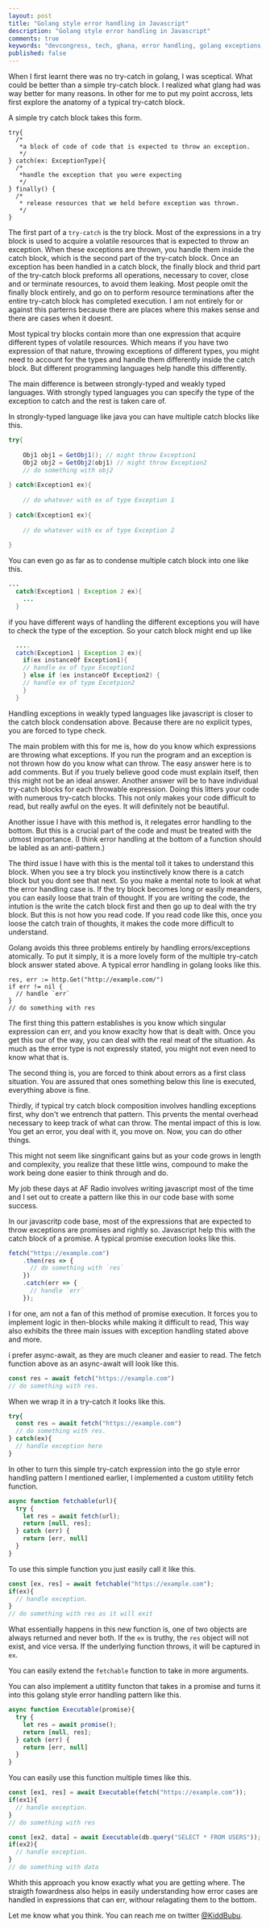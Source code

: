 ```yaml
---
layout: post
title: "Golang style error handling in Javascript"
description: "Golang style error handling in Javascript"
comments: true
keywords: "devcongress, tech, ghana, error handling, golang exceptions, javascript, tech"
published: false
---
```


When I first learnt there was no  try-catch in golang, I was sceptical. What could be better than a simple try-catch block. I realized what glang had was way better for many reasons. In other for me to put my point  accross, lets first explore the anatomy of a typical try-catch block. 

A simple try catch block takes this form. 

```
try{
  /*
   *a block of code of code that is expected to throw an exception. 
   */
} catch(ex: ExceptionType){
  /*
   *handle the exception that you were expecting
   */
} finally() {
  /*
   * release resources that we held before exception was thrown. 
   */
}
```



The first part of a `try-catch` is the try block. Most of the expressions in a try block is used to acquire a volatile resources that is expected to throw an exception. When these exceptions are thrown, you handle them inside the catch block, which is the second part of the try-catch block. Once an exception has been handled in a catch block, the finally block and thrid part of the try-catch block preforms all operations, necessary to cover, close and or terminate resources, to avoid them leaking. Most people omit the finally block entirely, and go on to perform resource terminations after the entire try-catch block has completed execution. I am not entirely for or against this parterns because there are places where this makes sense and there are cases when it doesnt.

Most typical try blocks contain more than one expression that acquire different types of volatile resources. Which means if you have two expression of that nature, throwing exceptions of different types, you might need to account for the types and handle them differently inside the catch block. But different programming languages help handle this differently. 

The main difference is between strongly-typed and weakly typed languages. With strongly typed languages you can specify the type of the exception to catch and the rest is taken care of. 

In strongly-typed language like java you can have multiple catch blocks like this. 

```java
try{
  
    Obj1 obj1 = GetObj1(); // might throw Exception1
    Obj2 obj2 = GetObj2(obj1) // might throw Exception2
    // do something with obj2
      
} catch(Exception1 ex){
  
    // do whatever with ex of type Exception 1
  
} catch(Exception1 ex){
  
    // do whatever with ex of type Exception 2
  
}
```

You can even go as far as to condense multiple catch block into one like this. 

```java
...
  catch(Exception1 | Exception 2 ex){
    ...
  }
```

if you have different ways of handling the different exceptions you will have to check the type of the exception. So your catch block might end up like

```java
  ....
  catch(Exception1 | Exception 2 ex){
    if(ex instanceOf Exception1){
    // handle ex of type Exception1
    } else if (ex instanceOf Exception2) {
    // handle ex of type Excetpion2
    }
  }
```

Handling exceptions in weakly typed languages like javascript is closer to the catch block condensation above. Because there are no explicit types, you are forced to type check. 

The main problem with this for me is, how do you know which expressions are throwing what exceptions. If you run the program and an exception is not thrown how do you know what can throw.  The easy answer here is to add comments. But if you truely believe good code must explain itself, then this might not be an ideal answer. Another answer will be to have individual try-catch blocks for each throwable expression. Doing this litters your code with numerous try-catch blocks. This not only makes your code difficult to read, but really awful on the eyes. It will definitely not be beautiful. 

Another issue I have with this method is, it relegates error handling to the bottom. But this is a crucial part of the code and must be treated with the utmost importance. (I think error handling at the bottom of a function should be labled as an anti-pattern.)

The third issue I have with this is the mental toll it takes to understand this block. When you see a try block you instinctively know there is a catch block but you dont see that next. So you make a mental note to look at what the error handling case is. If the try block becomes long or easily meanders, you can easily loose that train of thought. If you are writing the code, the intution is the write the catch block first and then go up to deal with the try block. But this is not how you read code. If you read code like this, once you loose the catch train of thoughts, it makes the code more difficult to understand. 

Golang avoids this three problems entirely by handling errors/exceptions atomically. To put it simply, it is a more lovely form of the multiple try-catch block answer stated above. A typical error handling in golang looks like this. 

```golang
res, err := http.Get("http://example.com/")
if err != nil {
  // handle `err`
}
// do something with res
```

The first thing this pattern establishes is you know which singular expression can err, and you know exaclty how that is dealt with. Once you get this our of the way, you can deal with the real meat of the situation. As much as the error type is not expressly stated, you might not even need to know what that is. 

The second thing is, you are forced to think about errors as a first class situation. You are assured that ones something below this line is executed, everything above is fine. 

Thirdly, if typical try catch block composition involves handling exceptions first, why don't we entrench that pattern. This prvents the mental overhead necessary to keep track of what can throw. The mental impact of this is low. You get an error, you deal with it, you move on. Now, you can do other things. 

This might not seem like singnificant gains but as your code grows in length and complexity, you realize that these little wins, compound to make the work being done easier to think through and do.



My job these days at AF Radio involves writing javascript most of the time and I set out to create a pattern like this in our code base with some success. 

In our javascritp code base, most of the expressions that are expected to throw exceptions are promises and rightly so. Javascript help this with the catch block of a promise. A typical promise execution looks like this. 

```javascript
fetch("https://example.com")
    .then(res => {
      // do something with `res`
    })
    .catch(err => {
      // handle `err`
    });
```

I for one, am not a fan of this method of promise execution. It forces you to implement logic in then-blocks while making it difficult to read, This way also exhibits the three main issues with exception handling stated above and more. 

i prefer async-await, as they are much cleaner and easier to read. The fetch function above as an async-await will look like this. 

```javascript
const res = await fetch("https://example.com")
// do something with res.
```

When we wrap it in a try-catch it looks like this. 

```javascript
try{
  const res = await fetch("https://example.com")
  // do something with res.
} catch(ex){
  // handle exception here
}
```

In other to turn this simple try-catch expression into the go style error handling pattern I mentioned earlier,  I implemented a custom utitility fetch function. 

```javascript
async function fetchable(url){
  try {
    let res = await fetch(url);
    return [null, res];
  } catch (err) {
    return [err, null]
  }
}
```

To use this simple function you just easily call it like this.

```javascript
const [ex, res] = await fetchable("https://example.com");
if(ex){
  // handle exception.
}
// do something with res as it will exit
```

What essentially happens in this new function is, one of two objects are always returned and never both. If the `ex` is truthy, the `res` object will not exist, and vice versa. If the underlying function throws, it will be captured in `ex`. 

You can easily extend the `fetchable` function to take in more arguments. 

You can also implement a utitlity functon that takes in a promise and turns it into this golang style error handling pattern like this. 

```javascript
async function Executable(promise){
  try {
    let res = await promise();
    return [null, res];
  } catch (err) {
    return [err, null]
  }
}
```

You can easily use this function multiple times like this. 

```javascript
const [ex1, res] = await Executable(fetch("https://example.com"));
if(ex1){
  // handle exception.
}
// do something with res

const [ex2, data] = await Executable(db.query("SELECT * FROM USERS"));
if(ex2){
  // handle exception.
}
// do something with data
```

Whith this approach you know exactly what you are getting where. The straigth fowardness also helps in easily understanding how error cases are handled in expressions that can err, withour relagating them to the bottom. 

Let me know what you think. You can reach me on twitter [@KiddBubu](https://twitter.com/KiddBubu).

